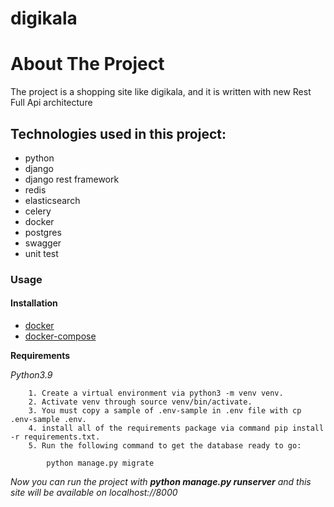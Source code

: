 # digikala

# About The Project
  The project is a shopping site like digikala, and it is written with new Rest Full Api architecture

## Technologies used in this project:
  - python
  - django
  - django rest framework
  - redis
  - elasticsearch
  - celery 
  - docker 
  - postgres
  - swagger
  - unit test
 


### Usage

#### Installation

* [docker](https://docs.docker.com/engine/install/)
* [docker-compose](https://docs.docker.com/compose/install/)

**Requirements**

*Python3.9*

```
    1. Create a virtual environment via python3 -m venv venv.
    2. Activate venv through source venv/bin/activate.
    3. You must copy a sample of .env-sample in .env file with cp .env-sample .env.
    4. install all of the requirements package via command pip install -r requirements.txt.
    5. Run the following command to get the database ready to go:

        python manage.py migrate
```

*Now you can run the project with **python manage.py runserver** and this site will be available on localhost://8000*